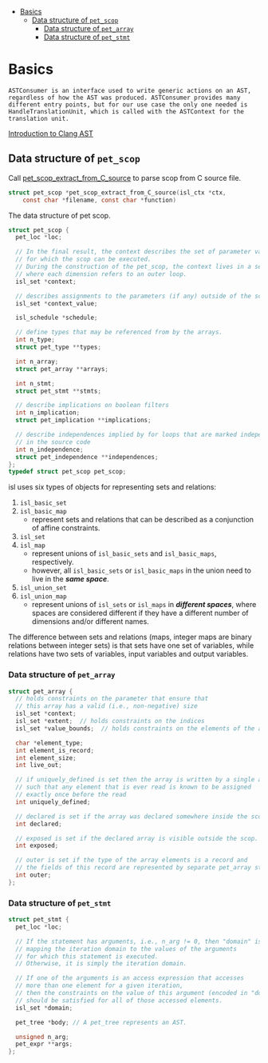 <!-- TOC depthFrom:1 depthTo:6 withLinks:1 updateOnSave:1 orderedList:0 -->

- [Basics](#basics)
  - [Data structure of `pet_scop`](#data-structure-of-petscop)
    - [Data structure of `pet_array`](#data-structure-of-petarray)
    - [Data structure of `pet_stmt`](#data-structure-of-petstmt)

<!-- /TOC -->

# Basics

```
ASTConsumer is an interface used to write generic actions on an AST, regardless of how the AST was produced. ASTConsumer provides many different entry points, but for our use case the only one needed is HandleTranslationUnit, which is called with the ASTContext for the translation unit.
```

[Introduction to Clang AST](https://clang.llvm.org/docs/IntroductionToTheClangAST.html)

## Data structure of `pet_scop`

Call [pet_scop_extract_from_C_source](https://github.com/Meinersbur/pet/blob/a12f2f2f73/pet.cc#L1161) to parse scop from C source file.

```c
struct pet_scop *pet_scop_extract_from_C_source(isl_ctx *ctx,
    const char *filename, const char *function)
```

The data structure of pet scop.

```c
struct pet_scop {
  pet_loc *loc;

  // In the final result, the context describes the set of parameter values
  // for which the scop can be executed.
  // During the construction of the pet_scop, the context lives in a set space
  // where each dimension refers to an outer loop.
  isl_set *context;

  // describes assignments to the parameters (if any) outside of the scop.
  isl_set *context_value;

  isl_schedule *schedule;

  // define types that may be referenced from by the arrays.
  int n_type;
  struct pet_type **types;

  int n_array;
  struct pet_array **arrays;

  int n_stmt;
  struct pet_stmt **stmts;

  // describe implications on boolean filters
  int n_implication;
  struct pet_implication **implications;

  // describe independences implied by for loops that are marked independent
  // in the source code
  int n_independence;
  struct pet_independence **independences;
};
typedef struct pet_scop pet_scop;
```

isl uses six types of objects for representing sets and relations:

1. `isl_basic_set`
1. `isl_basic_map`
    - represent sets and relations that can be described as a conjunction of affine constraints.
1. `isl_set`
1. `isl_map`
    - represent unions of `isl_basic_sets` and `isl_basic_maps`, respectively.
    - however, all `isl_basic_sets` or `isl_basic_maps` in the union need to live in the _**same space**_.
1. `isl_union_set`
1. `isl_union_map`
    - represent unions of `isl_sets` or `isl_maps` in _**different spaces**_, where spaces are considered different if they have a different number of dimensions and/or different names.

The difference between sets and relations (maps, integer maps are binary relations between integer sets) is that sets have one set of variables, while relations have two sets of variables, input variables and output variables.

### Data structure of `pet_array`

```c
struct pet_array {
  // holds constraints on the parameter that ensure that
  // this array has a valid (i.e., non-negative) size
  isl_set *context;
  isl_set *extent;  // holds constraints on the indices
  isl_set *value_bounds;  // holds constraints on the elements of the array;

  char *element_type;
  int element_is_record;
  int element_size;
  int live_out;

  // if uniquely_defined is set then the array is written by a single access
  // such that any element that is ever read is known to be assigned
  // exactly once before the read
  int uniquely_defined;

  // declared is set if the array was declared somewhere inside the scop.
  int declared;

  // exposed is set if the declared array is visible outside the scop.
  int exposed;

  // outer is set if the type of the array elements is a record and
  // the fields of this record are represented by separate pet_array structures.
  int outer;
};
```

### Data structure of `pet_stmt`

```c
struct pet_stmt {
  pet_loc *loc;

  // If the statement has arguments, i.e., n_arg != 0, then "domain" is a wrapped map
  // mapping the iteration domain to the values of the arguments
  // for which this statement is executed.
  // Otherwise, it is simply the iteration domain.

  // If one of the arguments is an access expression that accesses
  // more than one element for a given iteration,
  // then the constraints on the value of this argument (encoded in "domain")
  // should be satisfied for all of those accessed elements.
  isl_set *domain;

  pet_tree *body; // A pet_tree represents an AST.

  unsigned n_arg;
  pet_expr **args;
};
```
